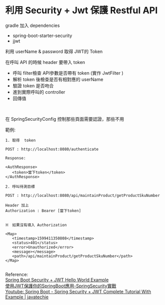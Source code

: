# 利用 Security + Jwt 保護 Restful API

gradle 加入 dependencies
 - spring-boot-starter-security
 - jjwt
 
 利用 userName & password 取得 JWT的 Token <br>
 
 在呼叫 API 的時候 header 要帶入 token <br>
 
  - 呼叫 filter檢查 API參數是否帶有 token (實作 JwtFilter )
  - 解析 token 後檢查是否有相對應的 userName 
  - 驗證 token 是否吻合
  - 進到實際呼叫的 controller
  - 回傳值
  
  <br>
  
  在 SpringSecurityConfig 控制那些頁面需要認證，那些不用
  
  
 範例:
 
 ```
 1. 取得  token
 
 POST : http://localhost:8080/authenticate
 
 Response:
 
<AuthResponse>
    <token>當下token</token>
</AuthResponse>
 
 ```
 
 ```
 2. 呼叫待測目標
 
POST : http://localhost:8080/api/maintainProduct/getProductSkuNumber 

Header 加上
Authorization : Bearer [當下token]


※　如果沒有填入 Authorization

<Map>
    <timestamp>1599411350808</timestamp>
    <status>401</status>
    <error>Unauthorized</error>
    <message></message>
    <path>/api/maintainProduct/getProductSkuNumber</path>
</Map> 
 
 
 ```
 
 
 Reference:<br>
 [Spring Boot Security + JWT Hello World Example](https://www.javainuse.com/spring/boot-jwt) <br>
 [使用JWT保護你的SpringBoot應用-SpringSecurity實戰](https://segmentfault.com/a/1190000009231329) <br>
 [Youtube: Spring Boot - Spring Security + JWT Complete Tutorial With Example | javatechie](https://www.youtube.com/watch?v=rBNOc4ymd1E&ab_channel=JavaTechie)<br>